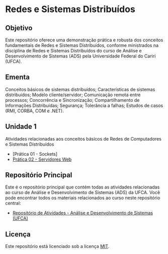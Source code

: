 # Redes e Sistemas Distribuídos

## Objetivo
Este repositório oferece uma demonstração prática e robusta dos conceitos fundamentais de Redes e Sistemas Distribuídos, conforme ministrados na disciplina de Redes e Sistemas Distribuídos do curso de Análise e Desenvolvimento de Sistemas (ADS) pela Universidade Federal do Cariri (UFCA).

## Ementa
Conceitos básicos de sistemas distribuídos; Características de sistemas distribuídos; Modelo cliente/servidor; Comunicação remota entre processos; Concorrência e Sincronização; Compartilhamento de Informações Distribuídas; Segurança; Tolerância a falhas; Estudos de casos (RMI, CORBA, COM e .NET).

## Unidade 1
Atividades relacionadas aos conceitos básicos de Redes de Computadores e Sistemas Distribuídos

* [Prática 01 - Sockets]
* [Prática 02 - Servidores Web](https://github.com/devitruvius/DNS-web-server)

## Repositório Principal
Este é o repositório principal que contém todas as atividades relacionadas ao curso de Análise e Desenvolvimento de Sistemas (ADS) da UFCA. Você pode encontrar todos os materiais relacionados ao curso neste repositório central:
* [Repositório de Atividades - Análise e Desenvolvimento de Sistemas (UFCA)](https://github.com/devitruvius/college-repository)

## Licença

Este repositório está licenciado sob a licença [MIT](https://choosealicense.com/licenses/mit/).
